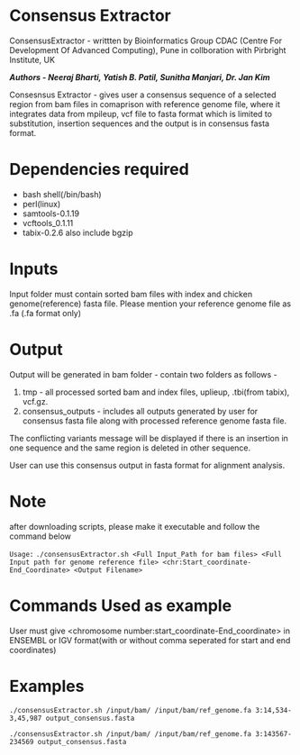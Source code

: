 # Consensus Extractor
ConsensusExtractor - writtten by Bioinformatics Group CDAC (Centre For Development Of Advanced Computing), Pune 
in collboration with Pirbright Institute, UK

 _**Authors - Neeraj Bharti, Yatish B. Patil, Sunitha Manjari, Dr. Jan Kim**_

 Consesnsus Extractor - gives user a consensus sequence of a selected region from bam files 
 in comaprison with reference genome file, where it integrates data from mpileup, vcf file to fasta format
 which is limited to substitution, insertion sequences and the output is in consensus fasta format.

#  Dependencies required
*  bash shell(/bin/bash)
*  perl(linux)
*  samtools-0.1.19
*  vcftools_0.1.11
*  tabix-0.2.6 also include bgzip

# Inputs
 Input folder must contain sorted bam files with index and chicken genome(reference) fasta file.
 Please mention your reference genome file as <reference genome file name>.fa (.fa format only)

# Output 
Output will be generated in bam folder - contain two folders as follows -

1. tmp - all processed sorted bam and index files, uplieup, .tbi(from tabix), vcf.gz.
2. consensus_outputs - includes all outputs generated by user for consensus fasta file along with processed reference genome fasta file.

The conflicting variants message will be displayed if there is an insertion in one sequence and the same region is deleted in other sequence. 

User can use this consensus output in fasta format for alignment analysis.
# Note
after downloading scripts, please make it executable and follow the command below

`Usage:`
` ./consensusExtractor.sh <Full Input_Path for bam files> <Full Input path for genome reference file> <chr:Start_coordinate-End_Coordinate> <Output Filename> `

# Commands Used as example

User must give &lt;chromosome number:start_coordinate-End_coordinate&gt; in ENSEMBL or IGV format(with or without comma seperated for start and end coordinates)

# Examples

` ./consensusExtractor.sh /input/bam/ /input/bam/ref_genome.fa 3:14,534-3,45,987 output_consensus.fasta `

` ./consensusExtractor.sh /input/bam/ /input/bam/ref_genome.fa 3:143567-234569 output_consensus.fasta `
